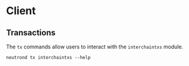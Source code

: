 # Client

## Transactions

The `tx` commands allow users to interact with the `interchaintxs` module.

```shell
neutrond tx interchaintxs --help
```